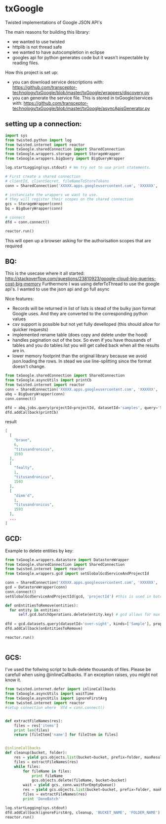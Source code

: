 txGoogle
========

Twisted implementations of Google JSON API's

The main reasons for building this library:
- we wanted to use twisted
- httplib is not thread safe
- we wanted to have autocompletion in eclipse 
- googles api for python generates code but it wasn't inspectable by reading files.


How this project is set up:

- you can download service descriptions with: https://github.com/transceptor-technology/txGoogle/blob/master/txGoogle/wrappers/discovery.py
- you can generate the service file. This is stored in txGoogle/services with: https://github.com/transceptor-technology/txGoogle/blob/master/txGoogle/asyncApisGenerator.py



## setting up a connection:

```python
import sys
from twisted.python import log
from twisted.internet import reactor
from txGoogle.sharedConnection import SharedConnection
from txGoogle.wrappers.storage import StorageWrapper
from txGoogle.wrappers.bigQuery import BigQueryWrapper

log.startLogging(sys.stdout) # We try not to use print statements.

# First create a shared connection
# clientId, clientSecret, fileNameToStoreTokens
conn = SharedConnection('XXXXX.apps.googleusercontent.com', 'XXXXXX', 'myCredentials.json')

# instanciate the wrappers we want to use.
# they will register their scopes on the shared connection
gcs = StorageWrapper(conn) 
bq = BigQueryWrapper(conn) 

# connect 
dfd = conn.connect() 

reactor.run()
```
This will open up a browser asking for the authorisation scopes that are required


## BQ:

This is the usecase where it all started: http://stackoverflow.com/questions/23810923/google-cloud-big-queries-cost-big-memory
Furthermore I was using deferToThread to use the google api's. I wanted to use the json api and go full async

Nice features:
 - Records will be returned in list of lists is stead of the bulky json format Google uses. And they are converted to the corresponding python values
 - csv support is possible but not yet fully develloped (this should allow for quicker requests)
 - implemented rename table (does copy and delete under the hood)
 - handles pagination out of the box. So even if you have thousands of tables and you do tables.list you will get called back when all the results are in.
 - lower memory footprint than the original library because we avoid json.loading the rows. In stead we use line-splitting since the format doesn't change.


```python
from txGoogle.sharedConnection import SharedConnection
from txGoogle.asyncUtils import printCb
from twisted.internet import reactor
conn = SharedConnection('XXXXX.apps.googleusercontent.com', 'XXXXXX', 'myCredentials.json')
abq = BigQueryWrapper(conn)
conn.connect()

dfd = abq.jobs.query(projectId=projectId, datasetId='samples', query='SELECT * FROM [publicdata:samples.shakespeare]')
dfd.addCallback(printCb)
```

result

```json
[
  [
    "brave", 
    6, 
    "titusandronicus", 
    1593
  ], 
  [
    "fealty", 
    1, 
    "titusandronicus", 
    1593
  ], 
  [
    "dimm'd", 
    1, 
    "titusandronicus", 
    1593
  ],
  ...
]
```

## GCD:

Example to delete entities by key:

```python
from txGoogle.wrappers.datastore import DatastoreWrapper
from txGoogle.sharedConnection import SharedConnection
from twisted.internet import reactor
from txGoogle.wrappers.gcd import setGlobalGcdServiceAndProjectId

conn = SharedConnection('XXXXX.apps.googleusercontent.com', 'XXXXXX', 'myCredentials.json')
gcd = DatastoreWrapper(conn)
conn.connect()
setGlobalGcdServiceAndProjectId(gcd, 'projectId') #this is used in batch operations. 

def onEntitiesToRemove(entities):
  for entity in entities:
      self.gcd.batchOperations.delete(entity.key) # gcd allows for max 500 entities per "commit" so we batch them up
        
dfd = gcd.datasets.query(datasetId='over-sight', kinds=['Sample'], properties=['__key__'], limit=5000)
dfd.addCallback(onEntitiesToRemove)

reactor.run()
  
```


## GCS:

I've used the follwing script to bulk-delete thousands of files. Please be carefull when using @inlineCallbacks. If an exception raises, you might not know it. 


```python
from twisted.internet.defer import inlineCallbacks
from txGoogle.asyncUtils import waitTime
from txGoogle.asyncUtils import ignoreFirstArg
from twisted.internet import reactor
#setup connection where  dfd = conn.connect()


def extractFileNames(res):
    files = res['items']
    print len(files)
    return [fileItem['name'] for fileItem in files]


@inlineCallbacks
def cleanup(bucket, folder):
    res = yield gcs.objects.list(bucket=bucket, prefix=folder, maxResults=10000)
    files = extractFileNames(res)
    while files:
        for fileName in files:
            print fileName
            gcs.objects.delete(fileName, bucket=bucket)
        wait = yield gcs._conn.waitForEmptyQueue()
        res = yield gcs.objects.list(bucket=bucket, prefix=folder, maxResults=10000)
        files = extractFileNames(res)
        print 'DoneBatch'

log.startLogging(sys.stdout)
dfd.addCallback(ignoreFirstArg, cleanup, 'BUCKET_NAME', 'FOLDER_NAME')
reactor.run()
```
